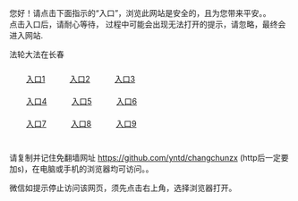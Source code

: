 您好！请点击下面指示的“入口”，浏览此网站是安全的，且为您带来平安。。 <br/>
点击入口后，请耐心等待， 过程中可能会出现无法打开的提示，请忽略，最终会进入网站. </br>

法轮大法在长春<br/>
<div style="padding:10px"><a style="margin:20px" target="_blank" href="https://d36wyc4z1s41q.cloudfront.net/2Qpsp?bcfuqdi" id="ccLink1" rel="nofollow">入口1</a> <a target="_blank" style="margin:20px" href="https://d2s11geytwytwt.cloudfront.net/2Qpsp?qihqtlkz" id="ccLink2" rel="nofollow">入口2</a> <a style="margin:20px" target="_blank" href="https://d37rr2nb7l6wsp.cloudfront.net/2Qpsp?vlhtqjjx" id="ccLink3" rel="nofollow">入口3</a></div>

<div style="padding:10px" ><a style="margin:20px" target="_blank" href="https://d36wyc4z1s41q.cloudfront.net/2Qpsp?bcfuqdi" id="ccLink4" rel="nofollow">入口4</a> <a style="margin:20px" href="https://d2s11geytwytwt.cloudfront.net/2Qpsp?qihqtlkz" target="_blank" id="ccLink5" rel="nofollow">入口5</a> <a style="margin:20px" href="https://d37rr2nb7l6wsp.cloudfront.net/2Qpsp?vlhtqjjx" target="_blank" id="ccLink6" rel="nofollow">入口6</a></div>

<div style="padding:10px"><a style="margin:20px" target="_blank" href="https://d36wyc4z1s41q.cloudfront.net/2Qpsp?bcfuqdi" id="ccLink7" rel="nofollow">入口7</a> <a style="margin:20px" href="https://d2s11geytwytwt.cloudfront.net/2Qpsp?qihqtlkz" target="_blank" id="ccLink8" rel="nofollow">入口8</a> <a style="margin:20px" target="_blank" href="https://d37rr2nb7l6wsp.cloudfront.net/2Qpsp?vlhtqjjx" id="ccLink9" rel="nofollow">入口9</a></div>

<br/>



请复制并记住免翻墙网址 https://github.com/yntd/changchunzx (http后一定要加s)，在电脑或手机的浏览器均可访问。。<br/>

微信如提示停止访问该网页，须先点击右上角，选择浏览器打开。
